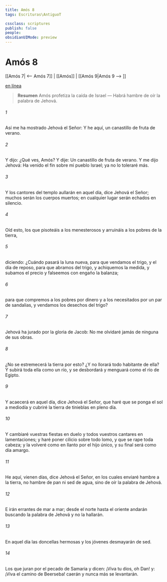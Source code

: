 ```yaml
---
title: Amós 8
tags: Escrituras\AntiguoT

cssclass: scriptures
publish: false
people:
obsidianUIMode: preview
---
```


# Amós 8
[[Amós 7| <-- Amós 7]] | [[Amós]] | [[Amós 9|Amós 9 --> ]]

[en línea](https://churchofjesuschrist.org/study/scriptures/ot/amos/8?lang=spa)

> __Resumen__
Amós profetiza la caída de Israel — Habrá hambre de oír la palabra de Jehová.

###### 1 
Así me ha mostrado Jehová el Señor: Y he aquí, un canastillo de fruta de verano.

###### 2 
Y dijo: ¿Qué ves, Amós? Y dije: Un canastillo de fruta de verano. Y me dijo Jehová: Ha venido el fin sobre mi pueblo Israel; ya no lo toleraré más.

###### 3 
Y los cantores del templo aullarán en aquel día, dice Jehová el Señor; muchos serán los cuerpos muertos; en cualquier lugar serán echados en silencio.

###### 4 
Oíd esto, los que pisoteáis a los menesterosos y arruináis a los pobres de la tierra,

###### 5 
diciendo: ¿Cuándo pasará la luna nueva, para que vendamos el trigo, y el día de reposo, para que abramos  del trigo, y achiquemos la medida, y subamos el precio y falseemos con engaño la balanza;

###### 6 
para que compremos a los pobres por dinero y a los necesitados por un par de sandalias, y vendamos los desechos del trigo?

###### 7 
Jehová ha jurado por la gloria de Jacob: No me olvidaré jamás de ninguna de sus obras.

###### 8 
¿No se estremecerá la tierra por esto? ¿Y no llorará todo habitante de ella? Y subirá toda ella como un río, y se desbordará y menguará como el río de Egipto.

###### 9 
Y acaecerá en aquel día, dice Jehová el Señor, que haré que se ponga el sol a mediodía y cubriré la tierra de tinieblas en pleno día.

###### 10 
Y cambiaré vuestras fiestas en duelo y todos vuestros cantares en lamentaciones; y haré poner cilicio sobre todo lomo, y que se rape toda cabeza; y la volveré como en llanto por el hijo único, y su final será como día amargo.

###### 11 
He aquí, vienen días, dice Jehová el Señor, en los cuales enviaré hambre a la tierra, no hambre de pan ni sed de agua, sino de oír la palabra de Jehová.

###### 12 
E irán errantes de mar a mar; desde el norte hasta el oriente andarán buscando la palabra de Jehová y no la hallarán.

###### 13 
En aquel día las doncellas hermosas y los jóvenes desmayarán de sed.

###### 14 
Los que juran por el pecado de Samaria y dicen: ¡Viva tu dios, oh Dan! y: ¡Viva el camino de Beerseba! caerán y nunca más se levantarán.

